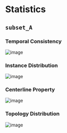 # Statistics

## `subset_A`

### Temporal Consistency
![image](https://user-images.githubusercontent.com/29263416/228440318-f24136e5-7a26-4b28-bb74-6a448c900756.png)

### Instance Distribution
![image](https://user-images.githubusercontent.com/29263416/228441160-19d399c8-548c-4bef-8909-06ffcd0c027b.png)

### Centerline Property
![image](https://user-images.githubusercontent.com/29263416/228442761-5895e5b4-6d3a-4b90-8dbb-4ecfab98190e.png)

### Topology Distribution
![image](https://user-images.githubusercontent.com/29263416/228443434-a74085dc-28f8-400d-99a2-f0c67b49bf66.png)
